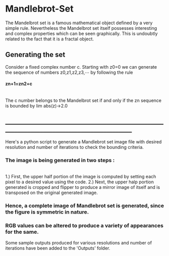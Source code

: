 # Mandlebrot-Set

The Mandelbrot set is a famous mathematical object defined by a very simple rule. Nevertheless the Mandelbrot set itself possesses interesting and complex properties which can be seen graphically. This is undoubtly related to the fact that it is a fractal object.

## Generating the set

Consider a fixed complex number c. Starting with z0=0 we can generate the sequence of numbers z0,z1,z2,z3,⋯ by following the rule
<br>
#### zn+1=zn2+c
<br>
The c number belongs to the Mandelbrot set if and only if the zn sequence is bounded by lim abs(z)->2.0

## __________________________________________________________________________________________

Here's a python script to generate a Mandlebrot set image file with desired resolution and number of iterations to check the bounding criteria.

### The image is being generated in two steps :
<br>
1.) First, the upper half portion of the image is computed by setting each pixel to a desired value using the code.
2.) Next, the upper halp portion generated is cropped and flipper to produce a mirror image of itself and is transposed on the original generated image.
<br>

### Hence, a complete image of Mandlebrot set is generated, since the figure is symmetric in nature.

### RGB values can be altered to produce a variety of appearances for the same.

Some sample outputs produced for various resolutions and number of iterations have been added to the 'Outputs' folder.
